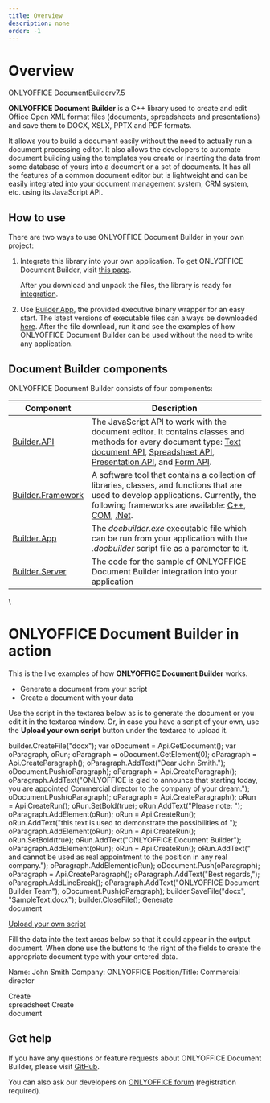 ```yaml
---
title: Overview
description: none
order: -1
---
```

# Overview

ONLYOFFICE DocumentBuilderv7.5

**ONLYOFFICE Document Builder** is a C++ library used to create and edit Office Open XML format files (documents, spreadsheets and presentations) and save them to DOCX, XSLX, PPTX and PDF formats.

It allows you to build a document easily without the need to actually run a document processing editor. It also allows the developers to automate document building using the templates you create or inserting the data from some database of yours into a document or a set of documents. It has all the features of a common document editor but is lightweight and can be easily integrated into your document management system, CRM system, etc. using its JavaScript API.

## How to use

There are two ways to use ONLYOFFICE Document Builder in your own project:

1. Integrate this library into your own application. To get ONLYOFFICE Document Builder, visit [this page](/docbuilder/getbuilder).

   After you download and unpack the files, the library is ready for [integration](/docbuilder/framework).

2. Use [Builder.App](/docbuilder/integrationapi/default), the provided executive binary wrapper for an easy start. The latest versions of executable files can always be downloaded [here](https://www.onlyoffice.com/document-builder.aspx). After the file download, run it and see the examples of how ONLYOFFICE Document Builder can be used without the need to write any application.

## Document Builder components

ONLYOFFICE Document Builder consists of four components:

| Component                                                | Description                                                                                                                                                                                                                                                                                          |
| -------------------------------------------------------- | ---------------------------------------------------------------------------------------------------------------------------------------------------------------------------------------------------------------------------------------------------------------------------------------------------- |
| [Builder.API](/docbuilder/gettingstarted)                | The JavaScript API to work with the document editor. It contains classes and methods for every document type: [Text document API](/docbuilder/textdocumentapi), [Spreadsheet API](/docbuilder/spreadsheetapi), [Presentation API](/docbuilder/presentationapi), and [Form API](/docbuilder/formapi). |
| [Builder.Framework](/docbuilder/framework)               | A software tool that contains a collection of libraries, classes, and functions that are used to develop applications. Currently, the following frameworks are available: [C++](/docbuilder/integrationapi/c), [COM](/docbuilder/integrationapi/com), [.Net](/docbuilder/integrationapi/net).        |
| [Builder.App](/docbuilder/integrationapi/default)        | The *docbuilder.exe* executable file which can be run from your application with the *.docbuilder* script file as a parameter to it.                                                                                                                                                                 |
| [Builder.Server](/docbuilder/integratingdocumentbuilder) | The code for the sample of ONLYOFFICE Document Builder integration into your application                                                                                                                                                                                                             |

\


# ONLYOFFICE Document Builder in action

This is the live examples of how **ONLYOFFICE Document Builder** works.

* Generate a document from your script
* Create a document with your data

Use the script in the textarea below as is to generate the document or you edit it in the textarea window. Or, in case you have a script of your own, use the **Upload your own script** button under the textarea to upload it.

builder.CreateFile("docx");
var oDocument = Api.GetDocument();
var oParagraph, oRun;
oParagraph = oDocument.GetElement(0);
oParagraph = Api.CreateParagraph();
oParagraph.AddText("Dear John Smith.");
oDocument.Push(oParagraph);
oParagraph = Api.CreateParagraph();
oParagraph.AddText("ONLYOFFICE is glad to announce that starting today, you are appointed Commercial director to the company of your dream.");
oDocument.Push(oParagraph);
oParagraph = Api.CreateParagraph();
oRun = Api.CreateRun();
oRun.SetBold(true);
oRun.AddText("Please note: ");
oParagraph.AddElement(oRun);
oRun = Api.CreateRun();
oRun.AddText("this text is used to demonstrate the possibilities of ");
oParagraph.AddElement(oRun);
oRun = Api.CreateRun();
oRun.SetBold(true);
oRun.AddText("ONLYOFFICE Document Builder");
oParagraph.AddElement(oRun);
oRun = Api.CreateRun();
oRun.AddText(" and cannot be used as real appointment to the position in any real company.");
oParagraph.AddElement(oRun);
oDocument.Push(oParagraph);
oParagraph = Api.CreateParagraph();
oParagraph.AddText("Best regards,");
oParagraph.AddLineBreak();
oParagraph.AddText("ONLYOFFICE Document Builder Team");
oDocument.Push(oParagraph);
builder.SaveFile("docx", "SampleText.docx");
builder.CloseFile(); Generate\
document

[Upload your own script]()

Fill the data into the text areas below so that it could appear in the output document. When done use the buttons to the right of the fields to create the appropriate document type with your entered data.

Name: John Smith Company: ONLYOFFICE Position/Title: Commercial director

Create\
spreadsheet Create\
document

## Get help

If you have any questions or feature requests about ONLYOFFICE Document Builder, please visit [GitHub](https://github.com/ONLYOFFICE/DocumentBuilder/issues).

You can also ask our developers on [ONLYOFFICE forum](https://forum.onlyoffice.com/c/document-builder/37) (registration required).
